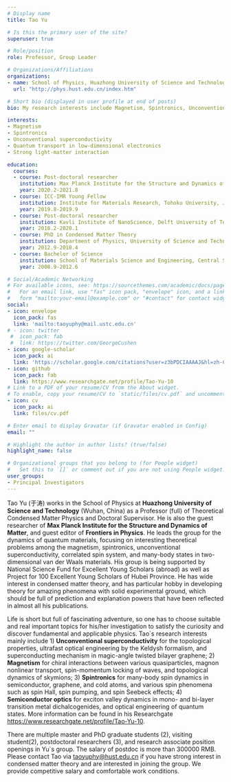 ```yaml
---
# Display name
title: Tao Yu

# Is this the primary user of the site?
superuser: true

# Role/position
role: Professor, Group Leader

# Organizations/Affiliations
organizations:
- name: School of Physics, Huazhong University of Science and Technology
  url: "http://phys.hust.edu.cn/index.htm"

# Short bio (displayed in user profile at end of posts)
bio: My research interests include Magnetism, Spintronics, Unconventional superconductivity, Quantum transport in low dimensional electronics, and Strong light-matter interaction.

interests:
- Magnetism
- Spintronics
- Unconventional superconductivity
- Quantum transport in low-dimensional electronics
- Strong light-matter interaction

education:
  courses:
  - course: Post-doctoral researcher 
    institution: Max Planck Institute for the Structure and Dynamics of Matter, Germany
    year: 2020.2-2021.8
  - course: ICC-IMR Young Fellow 
    institution: Institute for Materials Research, Tohoku University, Japan 
    year: 2019.8-2019.9
  - course: Post-doctoral researcher
    institution: Kavli Institute of NanoScience, Delft University of Technology, the Netherlands
    year: 2018.2-2020.1
  - course: PhD in Condensed Matter Theory
    institution: Department of Physics, University of Science and Technology of China
    year: 2012.9-2018.4
  - course: Bachelor of Science 
    institution: School of Materials Science and Engineering, Central South University   
    year: 2008.9-2012.6

# Social/Academic Networking
# For available icons, see: https://sourcethemes.com/academic/docs/page-builder/#icons
#   For an email link, use "fas" icon pack, "envelope" icon, and a link in the
#   form "mailto:your-email@example.com" or "#contact" for contact widget.
social:
- icon: envelope
  icon_pack: fas
  link: 'mailto:taoyuphy@mail.ustc.edu.cn'
# - icon: twitter
 #  icon_pack: fab
 #  link: https://twitter.com/GeorgeCushen
- icon: google-scholar
  icon_pack: ai
  link: 'https://scholar.google.com/citations?user=z3bPDCIAAAAJ&hl=zh-CN'
- icon: github
  icon_pack: fab
  link: https://www.researchgate.net/profile/Tao-Yu-10
# Link to a PDF of your resume/CV from the About widget.
# To enable, copy your resume/CV to `static/files/cv.pdf` and uncomment the lines below.
- icon: cv
  icon_pack: ai
  link: files/cv.pdf

# Enter email to display Gravatar (if Gravatar enabled in Config)
email: ""

# Highlight the author in author lists? (true/false)
highlight_name: false

# Organizational groups that you belong to (for People widget)
#   Set this to `[]` or comment out if you are not using People widget.
user_groups:
- Principal Investigators
---
```

Tao Yu (于涛) works in the School of Physics at **Huazhong University of Science and Technology** (Wuhan, China) as a Professor (full) of Theoretical Condensed Matter Physics and Doctoral Supervisor. He is also the guest researcher of **Max Planck Institute for the Structure and Dynamics of Matter**, and guest editor of **Frontiers in Physics**. He leads the group for the dynamics of quantum materials, focusing on interesting theoretical problems among the magnetism, spintronics, unconventional superconductivity, correlated spin system, and many-body states in two-dimensional van der Waals materials. 
His group is being supported by National Science Fund for Excellent Young Scholars (abroad) as well as Project for 100 Excellent Young Scholars of Hubei Province. He has wide interest in condensed matter theory, and has particular hobby in developing theory for amazing phenomena with solid experimental ground, which should be full of prediction and explanation powers that have been reflected in almost all his publications. 

Life is short but full of fascinating adventure, so one has to choose suitable and real important topics for his/her investigation to satisfy the curiosity and discover fundamental and applicable physics. Tao`s research interests mainly include 1) **Unconventional superconductivity** for the topological properties, ultrafast optical engineering by the Keldysh formalism, and superconducting mechanism in magic-angle twisted bilayer graphene; 2) **Magnetism** for chiral interactions between various quasiparticles, magnon nonlinear transport, spin-momentum locking of waves, and topological dynamics of skymions; 3) **Spintronics** for many-body spin dynamics in semiconductor, graphene, and cold atoms, and various spin phenomena such as spin Hall, spin pumping, and spin Seebeck effects; 4) **Semiconductor optics** for exciton valley dynamics in mono- and bi-layer transition metal dichalcogenides, and optical engineering of quantum states. More information can be found in his Researchgate https://www.researchgate.net/profile/Tao-Yu-10.


There are multiple master and PhD graduate students (2), visiting student(2), postdoctoral researchers (3), and research associate position openings in Yu`s group. The salary of postdoc is more than 300000 RMB. Please contact Tao via taoyuphy@hust.edu.cn if you have strong interest in condensed matter theory and are interested in joining the group. We provide competitive salary and comfortable work conditions.
